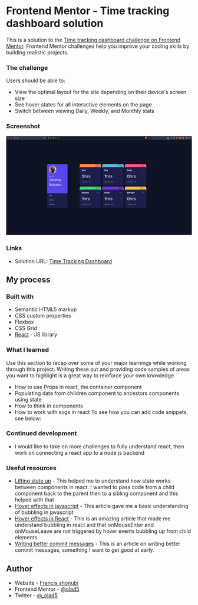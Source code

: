 # Frontend Mentor - Time tracking dashboard solution

This is a solution to the [Time tracking dashboard challenge on Frontend Mentor](https://www.frontendmentor.io/challenges/time-tracking-dashboard-UIQ7167Jw). Frontend Mentor challenges help you improve your coding skills by building realistic projects. 


### The challenge

Users should be able to:

- View the optimal layout for the site depending on their device's screen size
- See hover states for all interactive elements on the page
- Switch between viewing Daily, Weekly, and Monthly stats

### Screenshot

![](./src/images/screenshot.png)

### Links

- Solution URL: [Time Tracking Dashboard](https://francis-time-tracking-dashboard.netlify.app/)

## My process

### Built with

- Semantic HTML5 markup
- CSS custom properties
- Flexbox
- CSS Grid
- [React](https://reactjs.org/) - JS library


### What I learned

Use this section to recap over some of your major learnings while working through this project. Writing these out and providing code samples of areas you want to highlight is a great way to reinforce your own knowledge.

- How to use Props in react, the container component
- Populating data from children component to ancestors
components using state
- How to think in components
- How to work with svgs in react
To see how you can add code snippets, see below:


### Continued development

- I would like to take on more challenges to fully understand react, then work on connecting a react app to a node js backend


### Useful resources

- [Lifting state up](https://reactjs.org/docs/lifting-state-up.html) - This helped me to understand how state works between components in react. I wanted to pass code from a child component back to the parent then to a sibling component and this helped with that
- [Hover effects in javascript](https://javascript.info/bubbling-and-capturing) - This article gave me a basic understanding of bubbling in javascript
- [Hover effects in React](https://reactjsexample.com/a-react-component-that-notifies-its-children-of-hover-interactions/) - This is an amazing article that made me understand bubbling in react and that onMouseEnter and onMouseLeave  are not triggered by hover events bubbling up from child elements.
- [Writing better commit messages](https://www.freecodecamp.org/news/writing-good-commit-messages-a-practical-guide/) - This is an article on writing better commit messages, something I want to get good at early.

## Author

- Website - [Francis shonubi](https://github.com/olad5)
- Frontend Mentor - [@olad5](https://www.frontendmentor.io/profile/olad5)
- Twitter - [@_olad5](https://www.twitter.com/olad5)

